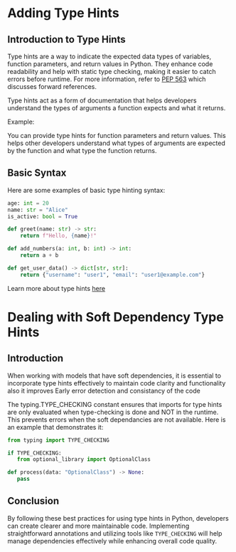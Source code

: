 # Adding Type Hints

## Introduction to Type Hints

Type hints are a way to indicate the expected data types of variables, function parameters, and return values in Python. They enhance code readability and help with static type checking, making it easier to catch errors before runtime. For more information, refer to [PEP 563](https://www.python.org/dev/peps/pep-0563/) which discusses forward references.


Type hints act as a form of documentation that helps developers understand the types of arguments a function expects and what it returns.

Example:


You can provide type hints for function parameters and return values. This helps other developers understand what types of arguments are expected by the function and what type the function returns.

## Basic Syntax

Here are some examples of basic type hinting syntax:


```python
age: int = 20
name: str = "Alice"
is_active: bool = True

def greet(name: str) -> str:
    return f"Hello, {name}!"

def add_numbers(a: int, b: int) -> int:
    return a + b

def get_user_data() -> dict[str, str]:
    return {"username": "user1", "email": "user1@example.com"}


```

Learn more about type hints [here](https://dagster.io/blog/python-type-hinting)


# Dealing with Soft Dependency Type Hints

## Introduction

When working with models that have soft dependencies, it is essential to incorporate type hints effectively to maintain code clarity and functionality also it improves Early error detection and consistancy of the code

 The typing.TYPE_CHECKING constant ensures that imports for type hints are only evaluated when type-checking is done and NOT in the runtime. This prevents errors when the soft dependancies are not available. Here is an example that demonstrates it:


 ```python
 from typing import TYPE_CHECKING

if TYPE_CHECKING:
    from optional_library import OptionalClass

def process(data: "OptionalClass") -> None:
    pass
```




## Conclusion

By following these best practices for using type hints in Python, developers can create clearer and more maintainable code. Implementing straightforward annotations and utilizing tools like `TYPE_CHECKING` will help manage dependencies effectively while enhancing overall code quality.

